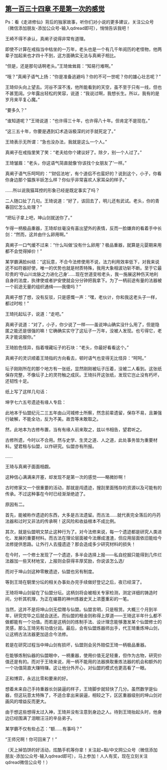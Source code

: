 ## [第一百三十四章 不是第一次的感觉](https://www.xxbiquge.com/11_11207/5463557.html)


  Ps：看《走进修仙》背后的独家故事，听你们对小说的更多建议，关注公众号（微信添加朋友-添加公众号-输入qdread即可），悄悄告诉我吧！

  王崎不得不承认，真阐子说得非常有道理。

  即使不计算在戒指当中枯坐的一万年，老头也是一个有几千年阅历的老怪物，他两辈子加起来也才四十不到，这方面确实无法与真阐子相比。

  “但是，还是那句话啊老头。”王琦耸耸肩：“知易行难啊。”

  “哦？”真阐子语气上扬：“你是准备逃避吗？你的不可一世呢？你的雄心壮志呢？”

  王琦仰头向上望去。河谷不深不浅，他所能看到的天空，虽不至于只有一线，但也不甚宽阔。少年露出轻松的笑容，说道：“我说过啊，我想长生。所以，我有的是岁月来平复心魔。”

  “要多久？”

  “谁知道呢？”王琦说道：“也许得三十年，也许得八十年。但肯定不是现在。”

  “这三五十年，你要是遇到幻术造诣极深的对手就死定了。”

  王琦表示无所谓：“急也没办法，我就是这么一个人。”

  真阐子在戒指里笑了笑：“老夫给你个建议好了。除夕，别一个人过了。”

  王琦皱眉：“老头，你这语气简直就像‘你该找个女朋友了’一样。”

  真阐子语气乐呵呵的：“‘财侣法地’，有个道侣不也蛮好的？说到这个，小子，你看你身边那个猫族半妖怎么样？你似乎非常喜欢人家耳朵的样子。”

  ……所以说我猫耳控的形象已经是既定事实了吗？

  二人随口扯了几句。王琦说道：“好了，该回去了，明儿还有武试。老头，你的青春回忆怎么处理？”

  “把坛子拿上吧，坤山剑就送你了。”

  乍得一柄极品重器，王琦却丝毫没有喜出望外的表情，反而一脸嫌弃的看着手中长剑：“然而，这并由什么卵用啊。”

  真阐子一口气缓不过来：“什么叫做‘没有什么卵用’？极品重器，就算是元婴期来用都不会觉得掉价！”

  某学霸满脸纠结：“这玩意，不合今法修使用不说，法力利用效率低下，对我来说还不如符器好使，唯一的优势也就是材质特殊，我用大象相波功斩不断。至于它最珍贵的‘夺山川龙脉之力进化己身’……现在世道变啦老头，我一施展这种伤天地利自身的法度，执律使或者护安使就会分分钟把我拿下。为了一柄前途有量的法器被一个前途无量的组织通缉——我傻吗？”

  真阐子想了想，没有反驳，只是感慨一声：“嘿，老伙计，你和我这老头子一样，都过时啦！”

  王琦托起坛子，说道：“走吧。”

  真阐子说道：“对了，小子，你少说了一样——虽说坤山确实没什么用了，但是隐匿之能还是很强的嘛！它确确实实守了这坛子一万年，没被人发现。也亏得它，老夫才能说服你。”

  王琦脸色怪异，指着埋藏坛子的石块：“老头，你最好看看这个。”

  真阐子的灵识顺着王琦指的方向看去，顿时语气也变得无比怪异：“呵呵。”

  坛子刚刚所在的那个地方有一张纸，显然刚刚被坛子压着，没被二人看到。这张纸保存完整，不像坛子上的灵符触之成灰。王琦抖开这张纸，发现它岂止没有朽坏，还韧性十足。

  纸上写了这样几句话：

  坤字七六五号遗迹有缘人专启：

  此地本于仙盟纪元二三五年由山河城修士所察，然念前辈遗留，保存不易，且兼强行破解，不能全功，反为不美。故吾等未敢取之。

  然，此地本为古修布置，当有有缘人前来取之，兹以书相告，望君听之。

  古修所遗，今时以不合用。然与史学、生灵之道、人之道，此处事务皆为重要材料。望君租与仙盟，以作研究。仙盟亦有所报。

  ……

  王琦与真阐子面面相觑。

  这种信心满满来开塞，却发现不是第一次的感觉——略微妙啊！

  古时修家又一个很重要的活动，那就是闯遗迹，搜刮里面残存的资源以及可能有的传承。不过这种事在今时已经渐渐绝迹了。

  原因有二。

  首先，能被称作遗迹的东西，大多是古法遗留。而古法……就代表完全落后的丹药法器和过时又非法的传承啊！这风险和收益根本不成比例。

  其次，就是仙盟明文禁止这种行为了。对今法修来说，每一个遗迹都是研究人类进化、发展的重要材料。而古法在理论层面被今法爆成渣渣，但应用层面依旧能给今法修提供思路。让外行人去撞遗迹？那会造成多少研究材料的损失！

  在今时，一个修士发现了一个遗迹，多半会选择上报——私自挖掘只能得到几件烂法器加一些天材地宝，上报则会获得丰厚奖励，你说该怎么选/

  而对于坤山剑这种零散遗迹，仙盟也另有制度。

  等到王琦在駉里分坛的相关办事处办完手续做好登记之后，夜已经深了。

  王琦将坤山剑留在了仙盟分坛。这柄剑将会被相关专家检测，测定详细的铸造时间，分析其机理，为正在编篡的神州炼器史天上浓墨重彩的一笔。

  当然，这并不是将坤山剑无偿赠与仙盟。仙盟言明，只是租赁。大概三个月到半年，研究完毕之后就会送还。而仙盟的租金则称得上厚道——王琦这半年什么都不做都能有一个功值。而若是这柄剑的炼制手法、设计理念能够激发某个仙盟修士的灵感，那么王琦另有功值分润。最后，会有仙盟炼器师出手，代王琦重炼坤山剑，让这柄古法法器更加适合今法修。

  若是在研究过程当中坤山剑有损坏，仙盟则会另外赔偿王琦一柄极品重器。

  在能够炼制仙器的仙盟眼中，一柄重器，使用价值无足轻重，但作为古物，研究价值还是有的。而对于王琦来说，用一柄不能用的法器换取重炼法器的机会和额外的一个功值简直大赚特赚。这让他分外开心，对仙盟的模式也更高看了一眼。

  正和博弈，永远比零和要来的好。

  想着未来自己手持重器长剑装逼的样子，王琦脚步就轻快了几分。虽然数学是仙器，但这玩意太特殊了，不适合拿出来装逼，相较之下，区区重器级别的坤山剑对画风的增益反而更大。

  由于想这些想得太过入神，王琦并没有注意到身边之人。待到王琦抬起头时，他身边已经围满了泪眼汪汪的辛岳弟子。

  某学霸不仅有些忐忑：“额……有事吗？”

  “王师兄啊！你可回来了！”

  （天上掉馅饼的好活动，炫酷手机等你拿！关注起~點/中文网公众号（微信添加朋友-添加公众号-输入qdread即可），马上参加！人人有奖，现在立刻关注qdread微信公众号！）
